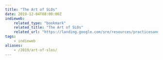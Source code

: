 ```yaml
---
title: "The Art of SLOs"
date: 2019-12-04T08:00:00Z
indieweb:
    related_type: "bookmark"
    related_title: "The Art of SLOs"
    related_url: "https://landing.google.com/sre/resources/practicesandprocesses/art-of-slos/"
tags:
    - indieweb
aliases:
    - /2019/art-of-slos/
---
```

